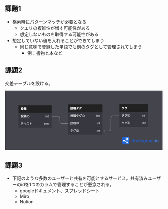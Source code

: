 ## 課題1

- 検索時にパターンマッチが必要となる
  - クエリの複雑性が増す可能性がある
  - 想定しないものを取得する可能性がある
- 想定していない値を入れることができてしまう
  - 同じ意味で登録した単語でも別のタグとして管理されてしまう
    - 例：書物と本など

## 課題2

交差テーブルを設ける。

![](./db-anti-1.png)

## 課題3

- 下記のような多数のユーザーと共有を可能とするサービス。共有済みユーザーのidを1つのカラムで管理することが懸念される。
    - googleドキュメント、スプレッドシート
    - Miro
    - Notion


